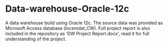 # Data-warehouse-Oracle-12c
A data warehouse build using Oracle 12c. The source data was provided as Microsoft Access database (locemdat_CW).
Full project report is also included in the repository as 'DW Project Report.docx', read it for full understanding of the project. 
